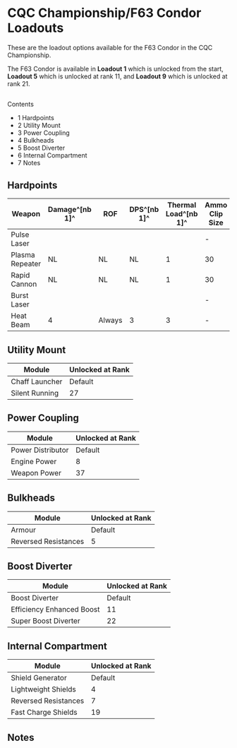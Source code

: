 # CQC Championship/F63 Condor Loadouts
These are the loadout options available for the F63 Condor in the CQC Championship.

The F63 Condor is available in **Loadout 1** which is unlocked from the start, **Loadout 5** which is unlocked at rank 11, and **Loadout 9** which  is unlocked at rank 21.

## 

Contents

- 1 Hardpoints
- 2 Utility Mount
- 3 Power Coupling
- 4 Bulkheads
- 5 Boost Diverter
- 6 Internal Compartment
- 7 Notes

## Hardpoints

| Weapon | Damage^[nb 1]^ | ROF | DPS^[nb 1]^ | Thermal Load^[nb 1]^ | Ammo Clip Size | Ammo Maximum | Unlocked at Rank |
| --- | --- | --- | --- | --- | --- | --- | --- |
| Pulse Laser |  |  |  |  | - | - | Default |
| Plasma Repeater | NL | NL | NL | 1 | 30 | 2100 | 10 |
| Rapid Cannon | NL | NL | NL | 1 | 30 | 100 | 21 |
| Burst Laser |  |  |  |  | - | - | 25 |
| Heat Beam | 4 | Always | 3 | 3 | - | - | 29 |

## Utility Mount

| Module | Unlocked at Rank |
| --- | --- |
| Chaff Launcher | Default |
| Silent Running | 27 |

## Power Coupling

| Module | Unlocked at Rank |
| --- | --- |
| Power Distributor | Default |
| Engine Power | 8 |
| Weapon Power | 37 |

## Bulkheads

| Module | Unlocked at Rank |
| --- | --- |
| Armour | Default |
| Reversed Resistances | 5 |

## Boost Diverter

| Module | Unlocked at Rank |
| --- | --- |
| Boost Diverter | Default |
| Efficiency Enhanced Boost | 11 |
| Super Boost Diverter | 22 |

## Internal Compartment

| Module | Unlocked at Rank |
| --- | --- |
| Shield Generator | Default |
| Lightweight Shields | 4 |
| Reversed Resistances | 7 |
| Fast Charge Shields | 19 |

## Notes